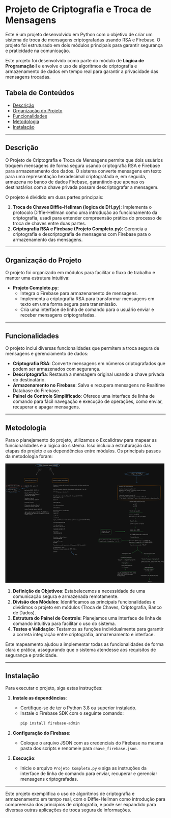 # Projeto de Criptografia e Troca de Mensagens

Este é um projeto desenvolvido em Python com o objetivo de criar um sistema de troca de mensagens criptografadas usando RSA e Firebase. O projeto foi estruturado em dois módulos principais para garantir segurança e praticidade na comunicação.

Este projeto foi desenvolvido como parte do módulo de **Lógica de Programação I** e envolve o uso de algoritmos de criptografia e armazenamento de dados em tempo real para garantir a privacidade das mensagens trocadas.

## Tabela de Conteúdos
- [Descrição](#descrição)
- [Organização do Projeto](#organização-do-projeto)
- [Funcionalidades](#funcionalidades)
- [Metodologia](#metodologia)
- [Instalação](#instalação)

---

## Descrição

O Projeto de Criptografia e Troca de Mensagens permite que dois usuários troquem mensagens de forma segura usando criptografia RSA e Firebase para armazenamento dos dados. O sistema converte mensagens em texto para uma representação hexadecimal criptografada e, em seguida, armazena no banco de dados Firebase, garantindo que apenas os destinatários com a chave privada possam descriptografar a mensagem.

O projeto é dividido em duas partes principais:
1. **Troca de Chaves Diffie-Hellman (logica de DH.py)**: Implementa o protocolo Diffie-Hellman como uma introdução ao funcionamento da criptografia, usadi para entender compreensão prática do processo de troca de chaves entre duas partes.
2. **Criptografia RSA e Firebase (Projeto Completo.py)**: Gerencia a criptografia e descriptografia de mensagens com Firebase para o armazenamento das mensagens.

---

## Organização do Projeto

O projeto foi organizado em módulos para facilitar o fluxo de trabalho e manter uma estrutura intuitiva:

- **Projeto Completo.py**: 
  - Integra o Firebase para armazenamento de mensagens.
  - Implementa a criptografia RSA para transformar mensagens em texto em uma forma segura para transmissão.
  - Cria uma interface de linha de comando para o usuário enviar e receber mensagens criptografadas.

---

## Funcionalidades

O projeto inclui diversas funcionalidades que permitem a troca segura de mensagens e gerenciamento de dados:

- **Criptografia RSA**: Converte mensagens em números criptografados que podem ser armazenados com segurança.
- **Descriptografia**: Restaura a mensagem original usando a chave privada do destinatário.
- **Armazenamento no Firebase**: Salva e recupera mensagens no Realtime Database do Firebase.
- **Painel de Controle Simplificado**: Oferece uma interface de linha de comando para fácil navegação e execução de operações, como enviar, recuperar e apagar mensagens.

---

## Metodologia

Para o planejamento do projeto, utilizamos o Excalidraw para mapear as funcionalidades e a lógica do sistema. Isso incluiu a estruturação das etapas do projeto e as dependências entre módulos. Os principais passos da metodologia foram:

<img src="MapaDeApendizado.png" alt="Mapa Mental do Projeto" width="500">

1. **Definição de Objetivos**: Estabelecemos a necessidade de uma comunicação segura e armazenada remotamente.
2. **Divisão dos Módulos**: Identificamos as principais funcionalidades e dividimos o projeto em módulos (Troca de Chaves, Criptografia, Banco de Dados).
3. **Estrutura do Painel de Controle**: Planejamos uma interface de linha de comando intuitiva para facilitar o uso do sistema.
4. **Testes e Validação**: Testamos as funções individualmente para garantir a correta integração entre criptografia, armazenamento e interface.

Este mapeamento ajudou a implementar todas as funcionalidades de forma clara e prática, assegurando que o sistema atendesse aos requisitos de segurança e praticidade.

---

## Instalação

Para executar o projeto, siga estas instruções:

1. **Instale as dependências**:
   - Certifique-se de ter o Python 3.8 ou superior instalado.
   - Instale o Firebase SDK com o seguinte comando:
     ```bash
     pip install firebase-admin
     ```
2. **Configuração do Firebase**:
   - Coloque o arquivo JSON com as credenciais do Firebase na mesma pasta dos scripts e renomeie para `chave_firebase.json`.

3. **Execução**:
   - Inicie o arquivo `Projeto Completo.py` e siga as instruções da interface de linha de comando para enviar, recuperar e gerenciar mensagens criptografadas.

--- 

Este projeto exemplifica o uso de algoritmos de criptografia e armazenamento em tempo real, com o Diffie-Hellman como introdução para compreensão dos princípios de criptografia, e pode ser expandido para diversas outras aplicações de troca segura de informações.
